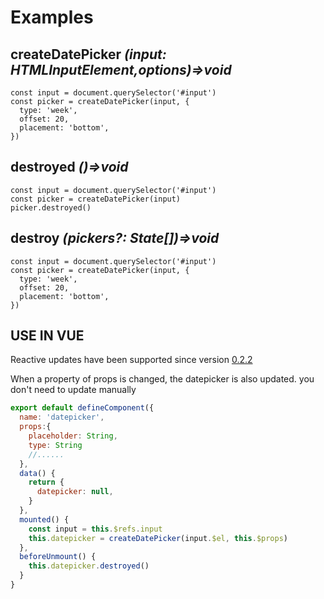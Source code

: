 # Examples

## createDatePicker *(input: HTMLInputElement,options)=>void*

```
const input = document.querySelector('#input')
const picker = createDatePicker(input, {
  type: 'week',
  offset: 20,
  placement: 'bottom',
})
```

## destroyed *()=>void*

```
const input = document.querySelector('#input')
const picker = createDatePicker(input)
picker.destroyed()
```

## destroy *(pickers?: State[])=>void*

```
const input = document.querySelector('#input')
const picker = createDatePicker(input, {
  type: 'week',
  offset: 20,
  placement: 'bottom',
})
```


## USE IN VUE
Reactive updates have been supported since version [0.2.2](https://www.npmjs.com/package/better-datepicker/v/0.2.3)

When a property of props is changed, the datepicker is also updated. you don't need to update manually

```js
export default defineComponent({
  name: 'datepicker',
  props:{
    placeholder: String,
    type: String
    //......
  },
  data() {
    return {
      datepicker: null,
    }
  },
  mounted() {
    const input = this.$refs.input
    this.datepicker = createDatePicker(input.$el, this.$props)
  },
  beforeUnmount() {
    this.datepicker.destroyed()
  }
}
```

